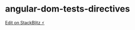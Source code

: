 # angular-dom-tests-directives

[Edit on StackBlitz ⚡️](https://stackblitz.com/edit/angular-ivy-jeml7y)